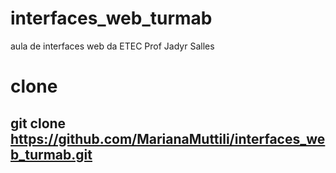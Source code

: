 # interfaces_web_turmab
aula de interfaces web da ETEC Prof Jadyr Salles

# clone

## git clone https://github.com/MarianaMuttili/interfaces_web_turmab.git

